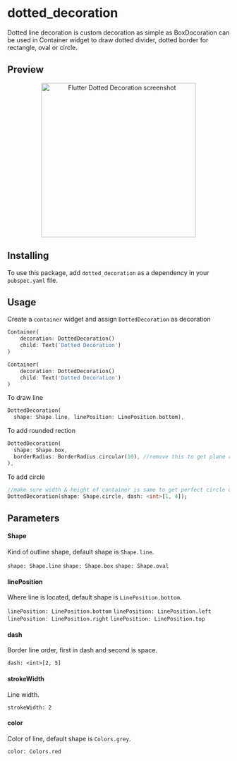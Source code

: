 # dotted_decoration

Dotted line decoration is custom decoration as simple as BoxDocoration can be used in Container widget to draw dotted divider, dotted border for rectangle, oval or circle. 

## Preview

<p align="center">
  <img src="https://raw.githubusercontent.com/mdalameen/dotted_decoration/master/assets/screen-shot.png" width="350" alt="Flutter Dotted Decoration screenshot">
</p>


## Installing

To use this package, add `dotted_decoration` as a dependency in your `pubspec.yaml` file.

## Usage

Create a `container` widget and assign  `DottedDecoration` as decoration

```dart
Container(
    decoration: DottedDecoration()
    child: Text('Dotted Decoration')
)
```

```dart
Container(
    decoration: DottedDecoration()
    child: Text('Dotted Decoration')
)
```

To draw line

```dart
DottedDecoration(
  shape: Shape.line, linePosition: LinePosition.bottom),
```

To add rounded rection

```dart
DottedDecoration(
  shape: Shape.box,
  borderRadius: BorderRadius.circular(10), //remove this to get plane rectange
),
```

To add circle 

```dart
//make sure width & height of container is same to get perfect circle or else it will end up in oval
DottedDecoration(shape: Shape.circle, dash: <int>[1, 4]);
```


## Parameters

#### Shape
Kind of outline shape, default shape is `Shape.line`.

```shape: Shape.line```
```shape: Shape.box```
```shape: Shape.oval```


#### linePosition
Where line is located, default shape is `LinePosition.bottom`.

```linePosition: LinePosition.bottom```
```linePosition: LinePosition.left```
```linePosition: LinePosition.right```
```linePosition: LinePosition.top```

#### dash
Border line order, first in dash and second is space.

```dash: <int>[2, 5]```

#### strokeWidth
Line width.

```strokeWidth: 2```

#### color
Color of line, default shape is `Colors.grey`.

```color: Colors.red```

